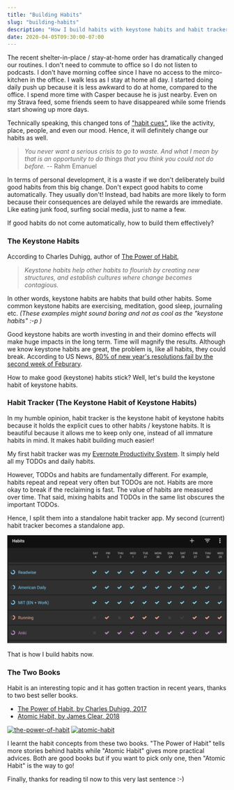 ```yaml
---
title: "Building Habits"
slug: "building-habits"
description: "How I build habits with keystone habits and habit tracker."
date: 2020-04-05T09:30:00-07:00
---
```


The recent shelter-in-place / stay-at-home order has dramatically changed our routines. I don't need to commute to office so I do not listen to podcasts. I don't have morning coffee since I have no access to the mirco-kitchen in the office. I walk less as I stay at home all day. I started doing daily push up because it is less awkward to do at home, compared to the office. I spend more time with Casper because he is just nearby. Even on my Strava feed, some friends seem to have disappeared while some friends start showing up more days.

Technically speaking, this changed tons of ["habit cues"](https://jamesclear.com/habit-triggers), like the activity, place, people, and even our mood. Hence, it will definitely change our habits as well.

> _You never want a serious crisis to go to waste. And what I mean by that is an opportunity to do things that you think you could not do before._
> -- Rahm Emanuel

In terms of personal development, it is a waste if we don't deliberately build good habits from this big change. Don't expect good habits to come automatically. They usually don't! Instead, bad habits are more likely to form because their consequences are delayed while the rewards are immediate. Like eating junk food, surfing social media, just to name a few.

If good habits do not come automatically, how to build them effectively?

### The Keystone Habits

According to Charles Duhigg, author of [The Power of Habit](https://amzn.to/2wUsd65), 

> _Keystone habits help other habits to flourish by creating new structures, and establish cultures where change becomes contagious._

In other words, keystone habits are habits that build other habits. Some common keystone habits are exercising, meditation, good sleep, journaling etc. _(These examples might sound boring and not as cool as the "keystone habits" :-p )_

Good keystone habits are worth investing in and their domino effects will make huge impacts in the long term. Time will magnify the results. Although we know keystone habits are great, the problem is, like all habits, they could break. According to US News, [80% of new year's resolutions fail by the second week of Feburary](https://health.usnews.com/health-news/blogs/eat-run/articles/2015-12-29/why-80-percent-of-new-years-resolutions-fail).

How to make good (keystone) habits stick? Well, let's build the keystone habit of keystone habits.

### Habit Tracker (The Keystone Habit of Keystone Habits)

In my humble opinion, habit tracker is the keystone habit of keystone habits because it holds the explicit cues to other habits / keystone habits. It is beautiful because it allows me to keep only one, instead of all immature habits in mind. It makes habit building much easier!

My first habit tracker was my [Evernote Productivity System](/productivity-system/). It simply held all my TODOs and daily habits. 

However, TODOs and habits are fundamentally different. For example, habits repeat and repeat very often but TODOs are not. Habits are more okay to break if the reclaiming is fast. The value of habits are measured over time. That said, mixing habits and TODOs in the same list obscures the important TODOs. 

Hence, I split them into a standalone habit tracker app. My second (current) habit tracker becomes a standalone app.

![habit-tracker-app](habit-tracker-app.png)

That is how I build habits now.

### The Two Books

Habit is an interesting topic and it has gotten traction in recent years, thanks to two best seller books.

- [The Power of Habit, by Charles Duhigg, 2017](https://amzn.to/2wUsd65)
- [Atomic Habit, by James Clear, 2018](https://amzn.to/3dTW92L)

[![the-power-of-habit](//ws-na.amazon-adsystem.com/widgets/q?_encoding=UTF8&MarketPlace=US&ASIN=B007EJSMC8&ServiceVersion=20070822&ID=AsinImage&WS=1&Format=_SL250_&tag=whhone-20)](https://amzn.to/2wUsd65) [![atomic-habit](//ws-na.amazon-adsystem.com/widgets/q?_encoding=UTF8&MarketPlace=US&ASIN=B07RFSSYBH&ServiceVersion=20070822&ID=AsinImage&WS=1&Format=_SL250_&tag=whhone-20)](https://amzn.to/3dTW92L)

I learnt the habit concepts from these two books. "The Power of Habit" tells more stories behind habits while "Atomic Habit" gives more practical advices. Both are good books but if you want to pick only one, then "Atomic Habit" is the way to go!

Finally, thanks for reading til now to this very last sentence :-)
